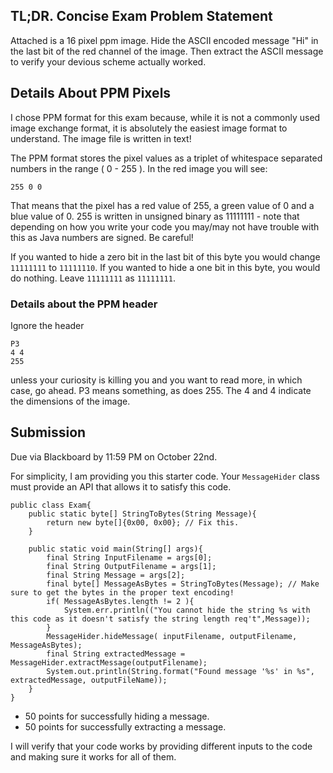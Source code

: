 ## TL;DR. Concise Exam Problem Statement
Attached is a 16 pixel ppm image. Hide the ASCII encoded message "Hi" in the last bit of the red channel of the image.
Then extract the ASCII message to verify your devious scheme actually worked.

## Details About PPM Pixels
I chose PPM format for this exam because, while it is not a commonly used image exchange format, it is absolutely the easiest image format to understand. The image file is written in text!

The PPM format stores the pixel values as a triplet of whitespace separated numbers in the range ( 0 - 255 ).
In the red image you will see:

```
255 0 0
```

That means that the pixel has a red value of 255, a green value of 0 and a blue value of 0. 255 is written in unsigned binary as 11111111 - note that depending on how you write your code you may/may not have trouble with this as Java numbers are signed. Be careful!

If you wanted to hide a zero bit in the last bit of this byte you would change `11111111` to `11111110`. If you wanted to hide a one bit in this byte, you would do nothing. Leave `11111111` as `11111111`.


### Details about the PPM header
Ignore the header

```
P3
4 4
255
```

unless your curiosity is killing you and you want to read more, in which case, go ahead. P3 means something, as does 255. The 4 and 4 indicate the dimensions of the image.

## Submission
Due via Blackboard by 11:59 PM on October 22nd.

For simplicity, I am providing you this starter code. Your `MessageHider` class must provide an API that allows it to satisfy this code.

```
public class Exam{
	public static byte[] StringToBytes(String Message){
		return new byte[]{0x00, 0x00}; // Fix this.
	}

	public static void main(String[] args){
		final String InputFilename = args[0];
		final String OutputFilename = args[1];
		final String Message = args[2];
		final byte[] MessageAsBytes = StringToBytes(Message); // Make sure to get the bytes in the proper text encoding!
		if( MessageAsBytes.length != 2 ){
			System.err.println(("You cannot hide the string %s with this code as it doesn't satisfy the string length req't",Message));
		}	    	
		MessageHider.hideMessage( inputFilename, outputFilename, MessageAsBytes);
		final String extractedMessage = MessageHider.extractMessage(outputFilename);
		System.out.println(String.format("Found message '%s' in %s", extractedMessage, outputFileName));
	}
}
```

* 50 points for successfully hiding a message. 
* 50 points for successfully extracting a message.

I will verify that your code works by providing different inputs to the code and making sure it works for all of them.
